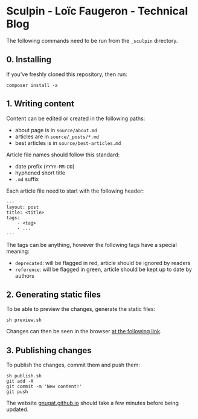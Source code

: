 # Sculpin - Loïc Faugeron - Technical Blog

The following commands need to be run from the `_sculpin` directory.

## 0. Installing

If you've freshly cloned this repository, then run:

```
composer install -a
```

## 1. Writing content

Content can be edited or created in the following paths:

* about page is in `source/about.md` 
* articles are in `source/_posts/*.md`
* best articles is in `source/best-articles.md`

Article file names should follow this standard:

* date prefix (`YYYY-MM-DD`)
* hyphened short title
* `.md` suffix

Each article file need to start with the following header:

```
---
layout: post
title: <title>
tags:
    - <tag>
    - ...
---
```

The tags can be anything, however the following tags have a special meaning:

* `deprecated`: will be flagged in red, article should be ignored by readers
* `reference`: will be flagged in green, article should be kept up to date by authors

## 2. Generating static files

To be able to preview the changes, generate the static files:

```
sh preview.sh
```

Changes can then be seen in the browser [at the following link](http://localhost:8000/).

## 3. Publishing changes

To publish the changes, commit them and push them:

```
sh publish.sh
git add -A
git commit -m 'New content!'
git push
```

The website [gnugat.github.io](https://gnugat.github.io) should take a few
minutes before being updated.
